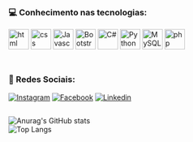 

##

### 💻 Conhecimento nas tecnologias:

<div>
    <img width="40" alt="html" src="https://cdn.jsdelivr.net/gh/devicons/devicon/icons/html5/html5-original.svg" />
    <img width="40" alt="css" src="https://cdn.jsdelivr.net/gh/devicons/devicon/icons/css3/css3-original.svg" />
    <img width="40" alt="Javascript" src="https://cdn.jsdelivr.net/gh/devicons/devicon/icons/javascript/javascript-original.svg" />
    <img width="40" alt="Bootstrap" src="https://cdn.jsdelivr.net/gh/devicons/devicon/icons/bootstrap/bootstrap-original.svg" />
    <img width="40" alt="C#" src="https://cdn.jsdelivr.net/gh/devicons/devicon/icons/csharp/csharp-original.svg" />
    <img width="40" alt="Python" src="https://cdn.jsdelivr.net/gh/devicons/devicon/icons/python/python-original.svg" />
    <img width="40" alt="MySQL" src="https://cdn.jsdelivr.net/gh/devicons/devicon/icons/mysql/mysql-original.svg" />      
    <img width="40" alt="php" src="https://cdn.jsdelivr.net/gh/devicons/devicon/icons/php/php-original.svg"/>     
</div>          

<br>

##
### 🤵 Redes Sociais:

[![Instagram](https://img.shields.io/badge/Instagram-E4405F?style=for-the-badge&logo=instagram&logoColor=white)](https://www.instagram.com/kaiky.hirai/)
[![Facebook](https://img.shields.io/badge/Facebook-1877F2?style=for-the-badge&logo=facebook&logoColor=white)](https://www.facebook.com/kaikyy.hirai/)
[![Linkedin](https://img.shields.io/badge/LinkedIn-0077B5?style=for-the-badge&logo=linkedin&logoColor=white)](https://www.linkedin.com/in/kaiky-hirai/)

##
![Anurag's GitHub stats](https://github-readme-stats.vercel.app/api?username=Kaiky&show_icons=true&theme=radical)
<br>
![Top Langs](https://github-readme-stats.vercel.app/api/top-langs/?username=anuraghazra&layout=compact&theme=radical)
